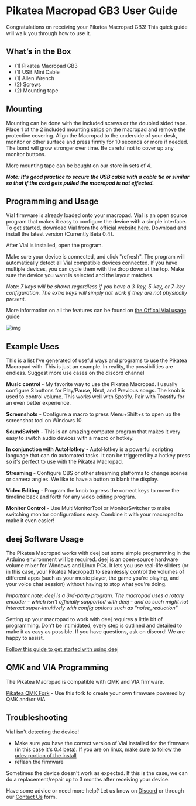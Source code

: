 

# Pikatea Macropad GB3 User Guide
Congratulations on receiving your Pikatea Macropad GB3! This quick guide will walk you through how to use it.

## What’s in the Box
* (1) Pikatea Macropad GB3
* (1) USB Mini Cable
* (1) Allen Wrench
* (2) Screws
* (2) Mounting tape

## Mounting
Mounting can be done with the included screws or the doubled sided tape. Place 1 of the 2 included mounting strips on the macropad and remove the protective covering. Align the Macropad to the underside of your desk, monitor or other surface and press firmly for 10 seconds or more if needed. The bond will grow stronger over time. Be careful not to cover up any monitor buttons.

More mounting tape can be bought on our store in sets of 4.

***Note: It's good practice to secure the USB cable with a cable tie or similar so that if the cord gets pulled the macropad is not effected.***

## Programming and Usage
Vial firmware is already loaded onto your macropad. Vial is an open source program that makes it easy to configure the device with a simple interface. To get started, download Vial from the [official website here](https://get.Vial.today). Download and install the latest version (Currently Beta 0.4).

After Vial is installed, open the program.

Make sure your device is connected, and click "refresh". The program will automatically detect all Vial compatible devices connected. If you have multiple devices, you can cycle them with the drop down at the top. Make sure the device you want is selected and the layout matches.

*Note: 7 keys will be shown regardless if you have a 3-key, 5-key, or 7-key configuration. The extra keys will simply not work if they are not physically present.*

More information on all the features can be found on [the Offical Vial usage guide](https://get.vial.today/manual/)

![img](/assets/GB3/pikatea-macropad-gb3-Vial.png)


## Example Uses
This is a list I've generated of useful ways and programs to use the Pikatea Macropad with. This is just an example. In reality, the possibilities are endless. Suggest more use cases on the discord channel

**Music control** - My favorite way to use the Pikatea Macropad. I usually configure 3 buttons for Play/Pause, Next, and Previous songs. The knob is used to control volume. This works well with Spotify. Pair with Toastify for an even better experience.

**Screenshots** - Configure a macro to press Menu+Shift+s to open up the screenshot tool on Windows 10.

**SoundSwitch** - This is an amazing computer program that makes it very easy to switch audio devices with a macro or hotkey.

**In conjunction with AutoHotkey** - AutoHotkey is a powerful scripting language that can do automated tasks. It can be triggered by a hotkey press so it's perfect to use with the Pikatea Macropad.

**Streaming** - Configure OBS or other streaming platforms to change scenes or camera angles. We like to have a button to blank the display.

**Video Editing** - Program the knob to press the correct keys to move the timeline back and forth for any video editing program. 

**Monitor Control** - Use MultiMonitorTool or MonitorSwitcher to make switching monitor configurations easy. Combine it with your macropad to make it even easier!

## deej Software Usage
The Pikatea Macropad works with deej but some simple programming in the Arduino environment will be required. deej is an open-source hardware volume mixer for Windows and Linux PCs. It lets you use real-life sliders (or in this case, your Pikatea Macropad) to seamlessly control the volumes of different apps (such as your music player, the game you're playing, and your voice chat session) without having to stop what you're doing.

*Important note: deej is a 3rd-party program. The macropad uses a rotary encoder - which isn't officially supported with deej - and as such might not interact super-intuitively with config options such as "noise_reduction"*

Setting up your macropad to work with deej requires a little bit of programming. Don't be intimidated, every step is outlined and detailed to make it as easy as possible. If you have questions, ask on discord! We are happy to assist.

[Follow this guide to get started with using deej]()
 
## QMK and VIA Programming
The Pikatea Macropad is compatible with QMK and VIA firmware.

[Pikatea QMK Fork](https://github.com/JackPikatea/qmk_firmware) - Use this fork to create your own firmware powered by QMK and/or VIA

## Troubleshooting
Vial isn't detecting the device!
* Make sure you have the correct version of Vial installed for the firmware (in this case it's 0.4 beta). If you are on linux, [make sure to follow the udev portion of the install](https://get.Vial.today)
* reflash the firmware

Sometimes the device doesn't work as expected. If this is the case, we can do a replacement/repair up to 3 months after receiving your device.

Have some advice or need more help? Let us know on [Discord](https://www.pikatea.com/discord) or through our [Contact Us](https://www.pikatea.com/pages/contact-us) form.
